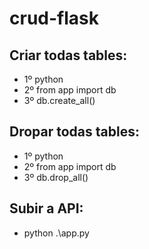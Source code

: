 # crud-flask

## Criar todas tables:
- 1º  python
- 2º  from app import db
- 3º  db.create_all()

## Dropar todas tables:
- 1º  python
- 2º  from app import db
- 3º  db.drop_all()

## Subir a API:
- python .\app.py
